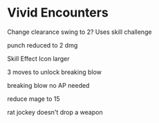 # Vivid Encounters
Change clearance swing to 2? Uses skill challenge

punch reduced to 2 dmg

Skill Effect Icon larger

3 moves to unlock breaking blow

breaking blow no AP needed

reduce mage to 15

rat jockey doesn't drop a weapon

